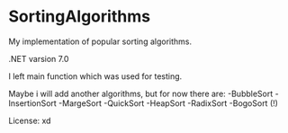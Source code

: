 # SortingAlgorithms
My implementation of popular sorting algorithms.

.NET varsion 7.0

I left main function which was used for testing.

Maybe i will add another algorithms, but for now there are:
-BubbleSort
-InsertionSort
-MargeSort
-QuickSort
-HeapSort
-RadixSort
-BogoSort (!)

License:
xd
